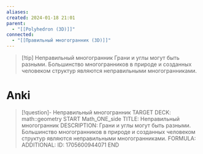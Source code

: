 ```yaml
---
aliases: 
created: 2024-01-18 21:01
parent:
  - "[[Polyhedron (3D)]]"
connected:
  - "[[Правильный многогранник (3D)]]"
---
```



> [!tip] Неправильный многогранник
> Грани и углы могут быть разными. Большинство многогранников в природе и созданных человеком структур являются неправильными многогранниками.


# Anki
> [!question]- Неправильный многогранник
TARGET DECK: math::geometry 
START
Math_ONE_side
TITLE: Неправильный многогранник
DESCRIPTION: Грани и углы могут быть разными. Большинство многогранников в природе и созданных человеком структур являются неправильными многогранниками.
FORMULA: 
ADDITIONAL:
ID: 1705600944071
END













